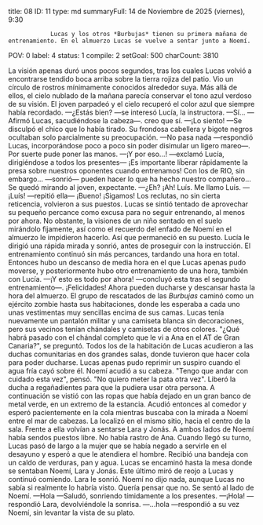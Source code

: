 title:          08
ID:             11
type:           md
summaryFull:    14 de Noviembre de 2025 (viernes), 9:30
                
                Lucas y los otros *Burbujas* tienen su primera mañana de entrenamiento. En el almuerzo Lucas se vuelve a sentar junto a Noemí. 
POV:            0
label:          4
status:         1
compile:        2
setGoal:        500
charCount:      3810


La visión apenas duró unos pocos segundos, tras los cuales Lucas volvió a encontrarse tendido boca arriba sobre la tierra rojiza del patio.
Vio un círculo de rostros mínimamente conocidos alrededor suya. Más allá de ellos, el cielo nublado de la mañana parecía conservar el tono azul verdoso de su visión. El joven parpadeó y el cielo recuperó el color azul que siempre había recordado.
—¿Estás bien? —se interesó Lucía, la instructora.
—Sí... —Afirmó Lucas, sacudiéndose la cabeza—. creo que sí.
—¡Lo siento! —Se disculpó el chico que lo había tirado. Su frondosa cabellera y bigote negros ocultaban solo parcialmente su preocupación.
—No pasa nada —respondió Lucas, incorporándose poco a poco sin poder disimular un ligero mareo—. Por suerte pude poner las manos.
—¡Y por eso...! —exclamó Lucía, dirigiéndose a todos los presentes— ¡Es importante liberar rápidamente la presa sobre nuestros oponentes cuando entrenamos! Con los de RIO, sin embargo... —sonrió— pueden hacer lo que ha hecho nuestro compañero...
Se quedó mirando al joven, expectante.
—¿Eh? ¡Ah! Luís. Me llamo Luís.
—¡Luís! —repitió ella— ¡Bueno! ¡Sigamos!
Los reclutas, no sin cierta reticencia, volvieron a sus puestos. Lucas se sintió tentado de aprovechar su pequeño percance como excusa para no seguir entrenando, al menos por ahora. No obstante, la visiones de un niño sentado en el suelo mirándolo fijamente, así como el recuerdo del enfado de Noemí en el almuerzo le impidieron hacerlo.
Así que permaneció en su puesto. Lucía le dirigió una rápida mirada y sonrió, antes de proseguir con la instrucción.
El entrenamiento continuó sin más percances, tardando una hora en total. Entonces hubo un descanso de media hora en el que Lucas apenas pudo moverse, y posteriormente hubo otro entrenamiento de una hora, también con Lucía.
—¡Y esto es todo por ahora! —concluyó esta tras el segundo entrenamiento—. ¡Felicidades! Ahora pueden ducharse y descansar hasta la hora del almuerzo.
El grupo de rescatados de las *Burbujas* caminó como un ejército zombie hasta sus habitaciones, donde les esperaba a cada uno unas vestimentas muy sencillas encima de sus camas. Lucas tenía nuevamente un pantalón militar y una camiseta blanca sin decoraciones, pero sus vecinos tenían chándales y camisetas de otros colores.
"¿Qué habrá pasado con el chándal completo que le vi a Ana en el AT de Gran Canaria?", se preguntó.
Todos los de la habitación de Lucas acudieron a las duchas comunitarias en dos grandes salas, donde tuvieron que hacer cola para poder ducharse. Lucas apenas pudo reprimir un suspiro cuando el agua fría cayó sobre él.
Noemí acudió a su cabeza.
"Tengo que andar con cuidado esta vez", pensó. "No quiero meter la pata otra vez".
Liberó la ducha a regañadientes para que la pudiera usar otra persona. A continuación se vistió con las ropas que había dejado en un gran banco de metal verde, en un extremo de la estancia.
Acudió entonces al comedor y esperó pacientemente en la cola mientras buscaba con la mirada a Noemí entre el mar de cabezas. La localizó en el mismo sitio, hacia el centro de la sala. Frente a ella volvían a sentarse Lara y Jonás. A ambos lados de Noemí había sendos puestos libre. No había rastro de Ana.
Cuando llegó su turno, Lucas pasó de largo a la mujer que se había negado a servirle en el desayuno y esperó a que le atendiera el hombre. Recibió una bandeja con un caldo de verduras, pan y agua.
Lucas se encaminó hasta la mesa donde se sentaban Noemí, Lara y Jonás. Este último miró de reojo a Lucas y continuó comiendo. Lara le sonrió. Noemí no dijo nada, aunque Lucas no sabía si realmente lo habría visto. Quería pensar que no.
Se sentó al lado de Noemí.
—Hola —Saludó, sonriendo tímidamente a los presentes.
—¡Hola! —respondió Lara, devolviéndole la sonrisa.
—...hola —respondió a su vez Noemí, sin levantar la vista de su plato.